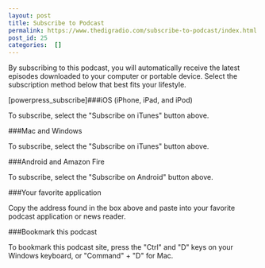 ```yaml
---
layout: post
title: Subscribe to Podcast
permalink: https://www.thedigradio.com/subscribe-to-podcast/index.html
post_id: 25
categories:  []
---
```


By subscribing to this podcast, you will automatically receive the latest episodes downloaded to your computer or portable device. Select the subscription method below that best fits your lifestyle.

[powerpress_subscribe]###iOS (iPhone, iPad, and iPod)

To subscribe, select the "Subscribe on iTunes" button above.


###Mac and Windows

To subscribe, select the "Subscribe on iTunes" button above.


###Android and Amazon Fire

To subscribe, select the "Subscribe on Android" button above.


###Your favorite application

Copy the address found in the box above and paste into your favorite podcast application or news reader.


###Bookmark this podcast

To bookmark this podcast site, press the "Ctrl" and "D" keys on your Windows keyboard, or "Command" + "D" for Mac.